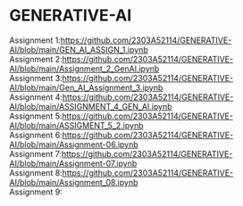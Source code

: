 # GENERATIVE-AI
Assignment 1:https://github.com/2303A52114/GENERATIVE-AI/blob/main/GEN_AI_ASSIGN_1.ipynb                                                  
Assignment 2:https://github.com/2303A52114/GENERATIVE-AI/blob/main/Assignment_2_GenAI.ipynb                                               
Assignment 3:https://github.com/2303A52114/GENERATIVE-AI/blob/main/Gen_AI_Assignment_3.ipynb                                
Assignment 4:https://github.com/2303A52114/GENERATIVE-AI/blob/main/ASSIGNMENT_4_GEN_AI.ipynb                                     
Assignment 5:https://github.com/2303A52114/GENERATIVE-AI/blob/main/ASSIGMENT_5_2.ipynb                                      
Assignment 6:https://github.com/2303A52114/GENERATIVE-AI/blob/main/Assignment-06.ipynb                                        
Assignment 7:https://github.com/2303A52114/GENERATIVE-AI/blob/main/Assignment-07.ipynb                                          
Assignment 8:https://github.com/2303A52114/GENERATIVE-AI/blob/main/Assignment_08.ipynb                              
Assignment 9:
